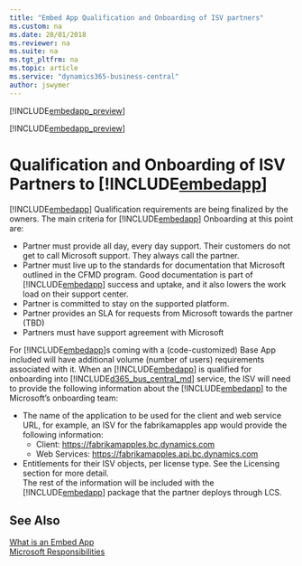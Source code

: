 ```yaml
---
title: "Embed App Qualification and Onboarding of ISV partners"
ms.custom: na
ms.date: 28/01/2018
ms.reviewer: na
ms.suite: na
ms.tgt_pltfrm: na
ms.topic: article
ms.service: "dynamics365-business-central"
author: jswymer
---
```

[!INCLUDE[embedapp_preview](../developer/includes/embedapp_preview.md)]

[!INCLUDE[embedapp_preview](../developer/includes/embedapp_preview.md)]

# Qualification and Onboarding of ISV Partners to [!INCLUDE[embedapp](../developer/includes/embedapp.md)]
 
[!INCLUDE[embedapp](../developer/includes/embedapp.md)] Qualification requirements are being finalized by the owners. The main criteria for [!INCLUDE[embedapp](../developer/includes/embedapp.md)] Onboarding at this point are: 
-   Partner must provide all day, every day support. Their customers do not get to call Microsoft support. They always call the partner. 
-   Partner must live up to the standards for documentation that Microsoft outlined in the CFMD program. Good documentation is part of [!INCLUDE[embedapp](../developer/includes/embedapp.md)] success and uptake, and it also lowers the work load on their support center. 
-   Partner is committed to stay on the supported platform. 
-   Partner provides an SLA for requests from Microsoft towards the partner (TBD)   
-   Partners must have support agreement with Microsoft

For [!INCLUDE[embedapp](../developer/includes/embedapp.md)]s coming with a (code-customized) Base App included will have additional volume (number of users) requirements associated with it. 
When an [!INCLUDE[embedapp](../developer/includes/embedapp.md)] is qualified for onboarding into [!INCLUDE[d365_bus_central_md](../developer/includes/d365_bus_central_md.md)] service, the ISV will need to provide the following information about the [!INCLUDE[embedapp](../developer/includes/embedapp.md)] to the Microsoft’s onboarding team: 
-   The name of the application to be used for the client and web service URL, for example, an ISV for the fabrikamapples app would provide the following information: 
    -   Client:  https://fabrikamapples.bc.dynamics.com 
    -   Web Services:  https://fabrikamapples.api.bc.dynamics.com  
-   Entitlements for their ISV objects, per license type. See the Licensing section for more detail.  
The rest of the information will be included with the [!INCLUDE[embedapp](../developer/includes/embedapp.md)] package that the partner deploys through LCS.

 
## See Also  
[What is an Embed App](embed-app-overview.md)  
[Microsoft Responsibilities](embed-app-microsoft-responsibilities.md)  

